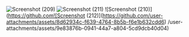 ![Screenshot (209)](https://github.com/user-attachments/assets/f704ccf6-63b2-430a-91b6-b7794baa0157)
![Screenshot (211)](https://github.com/user-attachments/assets/3ee7b7b0-5e99-46ff-a6cb-10bbc7e9293f)
![Screenshot (210)](https://github.com![Screenshot (212)](https://github.com/user-attachments/assets/8d62934c-f639-4764-8b5b-f6e1b632cdd6)
/user-attachments/assets/9e83876b-0941-44a7-a804-5cd9dcb40d04)
